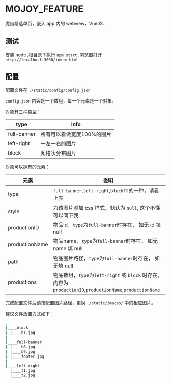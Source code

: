 # MOJOY_FEATURE
魔借精选单页，嵌入 app 内的 webview，VueJS.

## 测试

安装 node ,根目录下执行 `npm start` ,浏览器打开 `http://localhost:3000/index.html`

## 配置

配置文件在 `./static/config/config.json`

`config.json` 内容是一个数组，每一个元素是一个对象。

对象有三种类型：

type | info
--- | ---
full-banner | 所有可以看做宽度100%的图片
left-right | 一左一右的图片
block | 网格状分布图片

对象可以拥有的元素：

元素 | 说明
--- | ---
type | `full-banner`,`left-right`,`block`中的一种，请看上表
style | 为该图片添加 css 样式，默认为 `null`, 这个不懂可以问下我
productionID | 物品id，`type`为`full-banner`时存在， 如无 id 填 null
productionName | 物品name，`type`为`full-banner`时存在， 如无 name 填 null
path | 物品图片路径，`type`为`full-banner`时存在， 如无填 null
productions | 物品数组，`type`为`left-right` 或 `block` 时存在，内容为`productionID`,`productionName`,`productionName`

完成配置文件后请按配置图片路径，更换 `./static/images/` 中的相应图片。

建议文件放置方式如下：

```bash
.
|____block
| |____b1.jpg
|
|____full-banner
| |____b8.jpg
| |____b9.jpg
| |____footer.jpg
|
|____left-right
  |____t1.jpg
  |____t2.jpg
```